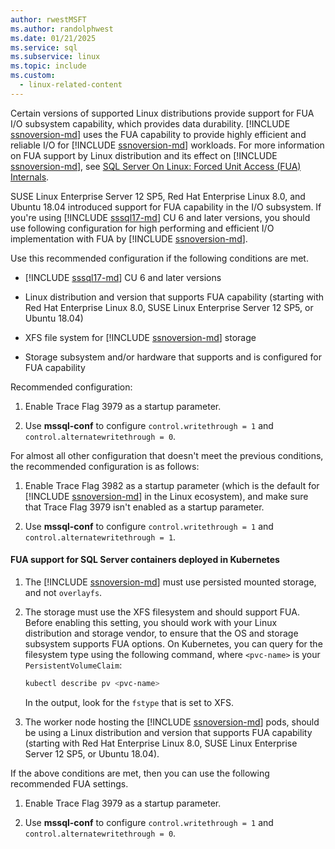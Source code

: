 ```yaml
---
author: rwestMSFT
ms.author: randolphwest
ms.date: 01/21/2025
ms.service: sql
ms.subservice: linux
ms.topic: include
ms.custom:
  - linux-related-content
---
```

Certain versions of supported Linux distributions provide support for FUA I/O subsystem capability, which provides data durability. [!INCLUDE [ssnoversion-md](../../includes/ssnoversion-md.md)] uses the FUA capability to provide highly efficient and reliable I/O for [!INCLUDE [ssnoversion-md](../../includes/ssnoversion-md.md)] workloads. For more information on FUA support by Linux distribution and its effect on [!INCLUDE [ssnoversion-md](../../includes/ssnoversion-md.md)], see [SQL Server On Linux: Forced Unit Access (FUA) Internals](https://techcommunity.microsoft.com/t5/sql-server-blog/sql-server-on-linux-forced-unit-access-fua-internals/ba-p/3199102).

SUSE Linux Enterprise Server 12 SP5, Red Hat Enterprise Linux 8.0, and Ubuntu 18.04 introduced support for FUA capability in the I/O subsystem. If you're using [!INCLUDE [sssql17-md](../../includes/sssql17-md.md)] CU 6 and later versions, you should use following configuration for high performing and efficient I/O implementation with FUA by [!INCLUDE [ssnoversion-md](../../includes/ssnoversion-md.md)].

Use this recommended configuration if the following conditions are met.

- [!INCLUDE [sssql17-md](../../includes/sssql17-md.md)] CU 6 and later versions

- Linux distribution and version that supports FUA capability (starting with Red Hat Enterprise Linux 8.0, SUSE Linux Enterprise Server 12 SP5, or Ubuntu 18.04)

- XFS file system for [!INCLUDE [ssnoversion-md](../../includes/ssnoversion-md.md)] storage

- Storage subsystem and/or hardware that supports and is configured for FUA capability

Recommended configuration:

1. Enable Trace Flag 3979 as a startup parameter.

1. Use **mssql-conf** to configure `control.writethrough = 1` and `control.alternatewritethrough = 0`.

For almost all other configuration that doesn't meet the previous conditions, the recommended configuration is as follows:

1. Enable Trace Flag 3982 as a startup parameter (which is the default for [!INCLUDE [ssnoversion-md](../../includes/ssnoversion-md.md)] in the Linux ecosystem), and make sure that Trace Flag 3979 isn't enabled as a startup parameter.

1. Use **mssql-conf** to configure `control.writethrough = 1` and `control.alternatewritethrough = 1`.

#### FUA support for SQL Server containers deployed in Kubernetes

1. The [!INCLUDE [ssnoversion-md](../../includes/ssnoversion-md.md)] must use persisted mounted storage, and not `overlayfs`.

1. The storage must use the XFS filesystem and should support FUA. Before enabling this setting, you should work with your Linux distribution and storage vendor, to ensure that the OS and storage subsystem supports FUA options. On Kubernetes, you can query for the filesystem type using the following command, where `<pvc-name>` is your `PersistentVolumeClaim`:

   ```bash
   kubectl describe pv <pvc-name>
   ```

   In the output, look for the `fstype` that is set to XFS.

1. The worker node hosting the [!INCLUDE [ssnoversion-md](../../includes/ssnoversion-md.md)] pods, should be using a Linux distribution and version that supports FUA capability (starting with Red Hat Enterprise Linux 8.0, SUSE Linux Enterprise Server 12 SP5, or Ubuntu 18.04).

If the above conditions are met, then you can use the following recommended FUA settings.

1. Enable Trace Flag 3979 as a startup parameter.

1. Use **mssql-conf** to configure `control.writethrough = 1` and `control.alternatewritethrough = 0`.
